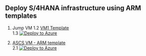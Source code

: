 ## Deploy S/4HANA infrastructure using ARM templates <br/>

1. Jump VM
1.2  [VM1 Template](https://github.com/ge-duta/azure-acp-public/tree/master/ACP-499/ACP-501VMs/VM1-ARM)      
1.3 [![Deploy to Azure ](https://aka.ms/deploytoazurebutton)](https://portal.azure.com/#create/Microsoft.Template/uri/https://raw.githubusercontent.com/ge-duta/azure-acp-public/master/ACP-499/ACP-501VMs/VM1-ARM/VM1-ARM-template.json)  


2. [ASCS VM - ARM template](https://github.com/ge-duta/azure-acp-public/tree/master/ACP-499/ACP-501VMs/ASCS-VM)  
2.1 [![Deploy to Azure ](https://aka.ms/deploytoazurebutton)](https://portal.azure.com/#create/Microsoft.Template/uri/https%3A%2F%2Fraw.githubusercontent.com%2Fge-duta%2Fazure-acp-public%2Fmaster%2FACP-499%2FACP-501VMs%2FASCS-VM%2FASCS-VM-template.json)  